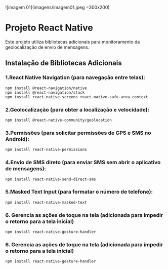 
![imagem 01](imagens/imagem01.jpeg =300x200)


# <h1>Projeto React Native</h1>


Este projeto utiliza bibliotecas adicionais para monitoramento da geolocalização de envio de mensagens.

## Instalação de Bibliotecas Adicionais

### 1.React Native Navigation (para navegação entre telas):
```
npm install @react-navigation/native
npm install @react-navigation/stack
npm install react-native-screens react-native-safe-area-context

```

### 2.Geolocalização (para obter a localização e velocidade):
```
npm install @react-native-community/geolocation
```

### 3.Permissões (para solicitar permissões de GPS e SMS no Android):
```
npm install react-native-permissions
```

### 4.Envio de SMS direto (para enviar SMS sem abrir o aplicativo de mensagens):
```
npm install react-native-send-direct-sms
```

### 5.Masked Text Input (para formatar o número de telefone):
```
npm install react-native-masked-text
```

### 6. Gerencia as ações de toque na tela (adicionada para impedir o retorno para a tela inicial)
```
npm install react-native-gesture-handler
```

### 6. Gerencia as ações de toque na tela (adicionada para impedir o retorno para a tela inicial)
```
npm install react-native-gesture-handler
```



